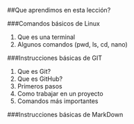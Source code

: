 ##Que aprendimos en esta lección?

###Comandos básicos de Linux

1. Que es una terminal
2. Algunos comandos (pwd, ls, cd, nano)

###Instrucciones básicas de GIT

1. Que es Git?
2. Que es GitHub?
3. Primeros pasos
4. Como trabajar en un proyecto
5. Comandos más importantes

###Instrucciones básicas de MarkDown

